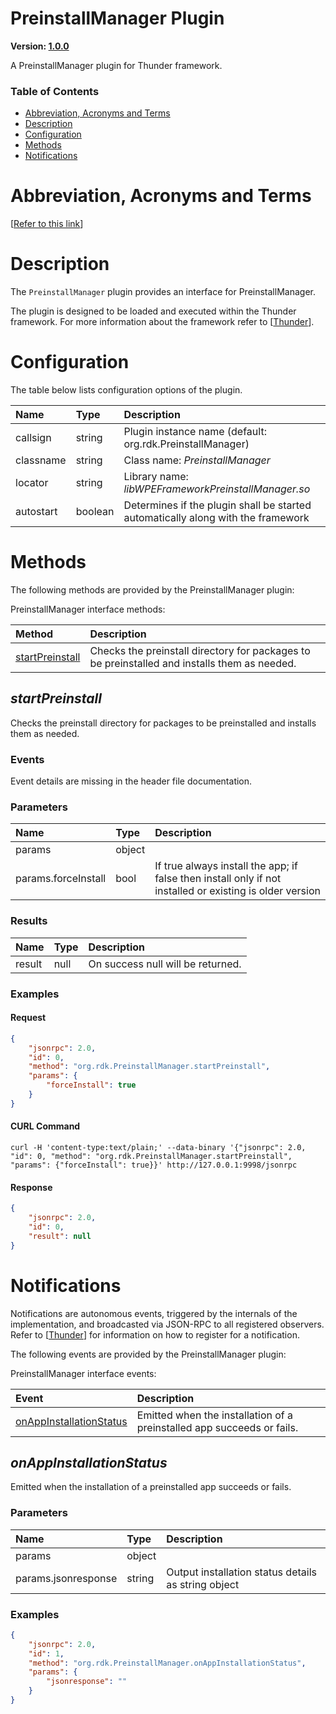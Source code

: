 <!-- Generated automatically, DO NOT EDIT! -->
<a id="PreinstallManager_Plugin"></a>
# PreinstallManager Plugin

**Version: [1.0.0](https://github.com/rdkcentral/entservices-apis/tree/main/apis/PreinstallManager)**

A PreinstallManager plugin for Thunder framework.

### Table of Contents

- [Abbreviation, Acronyms and Terms](#Abbreviation,_Acronyms_and_Terms)
- [Description](#Description)
- [Configuration](#Configuration)
- [Methods](#Methods)
- [Notifications](#Notifications)

<a id="Abbreviation,_Acronyms_and_Terms"></a>
# Abbreviation, Acronyms and Terms

[[Refer to this link](overview/aat.md)]

<a id="Description"></a>
# Description

The `PreinstallManager` plugin provides an interface for PreinstallManager.

The plugin is designed to be loaded and executed within the Thunder framework. For more information about the framework refer to [[Thunder](https://rdkcentral.github.io/Thunder/)].

<a id="Configuration"></a>
# Configuration

The table below lists configuration options of the plugin.

| Name | Type | Description |
| :-------- | :-------- | :-------- |
| callsign | string | Plugin instance name (default: org.rdk.PreinstallManager) |
| classname | string | Class name: *PreinstallManager* |
| locator | string | Library name: *libWPEFrameworkPreinstallManager.so* |
| autostart | boolean | Determines if the plugin shall be started automatically along with the framework |

<a id="Methods"></a>
# Methods

The following methods are provided by the PreinstallManager plugin:

PreinstallManager interface methods:

| Method | Description |
| :-------- | :-------- |
| [startPreinstall](#startPreinstall) | Checks the preinstall directory for packages to be preinstalled and installs them as needed. |

<a id="startPreinstall"></a>
## *startPreinstall*

Checks the preinstall directory for packages to be preinstalled and installs them as needed.

### Events
Event details are missing in the header file documentation.
### Parameters
| Name | Type | Description |
| :-------- | :-------- | :-------- |
| params | object |  |
| params.forceInstall | bool | If true always install the app; if false then install only if not installed or existing is older version |
### Results
| Name | Type | Description |
| :-------- | :-------- | :-------- |
| result | null | On success null will be returned. |

### Examples


#### Request

```json
{
    "jsonrpc": 2.0,
    "id": 0,
    "method": "org.rdk.PreinstallManager.startPreinstall",
    "params": {
        "forceInstall": true
    }
}
```


#### CURL Command

```curl
curl -H 'content-type:text/plain;' --data-binary '{"jsonrpc": 2.0, "id": 0, "method": "org.rdk.PreinstallManager.startPreinstall", "params": {"forceInstall": true}}' http://127.0.0.1:9998/jsonrpc
```


#### Response

```json
{
    "jsonrpc": 2.0,
    "id": 0,
    "result": null
}
```



<a id="Notifications"></a>
# Notifications

Notifications are autonomous events, triggered by the internals of the implementation, and broadcasted via JSON-RPC to all registered observers. Refer to [[Thunder](https://rdkcentral.github.io/Thunder/)] for information on how to register for a notification.

The following events are provided by the PreinstallManager plugin:

PreinstallManager interface events:

| Event | Description |
| :-------- | :-------- |
| [onAppInstallationStatus](#onAppInstallationStatus) | Emitted when the installation of a preinstalled app succeeds or fails. |

<a id="onAppInstallationStatus"></a>
## *onAppInstallationStatus*

Emitted when the installation of a preinstalled app succeeds or fails.

### Parameters
| Name | Type | Description |
| :-------- | :-------- | :-------- |
| params | object |  |
| params.jsonresponse | string | Output installation status details as string object |

### Examples

```json
{
    "jsonrpc": 2.0,
    "id": 1,
    "method": "org.rdk.PreinstallManager.onAppInstallationStatus",
    "params": {
        "jsonresponse": ""
    }
}
```
